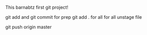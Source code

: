 This barnabtz first git project!

git add and git commit for prep
git add . for all for all unstage file

git push origin master
